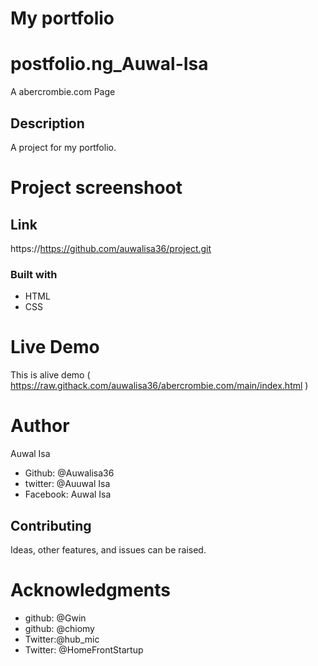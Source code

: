 # My portfolio

# postfolio.ng_Auwal-Isa
A abercrombie.com Page

## Description
A project for my portfolio.


# Project screenshoot


## Link
https://https://github.com/auwalisa36/project.git

### Built with
* HTML
* CSS


# Live Demo
This is alive demo ( https://raw.githack.com/auwalisa36/abercrombie.com/main/index.html )

# Author
Auwal Isa

* Github: @Auwalisa36
* twitter: @Auuwal Isa
* Facebook: Auwal Isa


## Contributing
Ideas, other features, and issues can be raised.

# Acknowledgments
* github: @Gwin
* github: @chiomy
* Twitter:@hub_mic
* Twitter: @HomeFrontStartup






